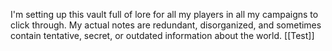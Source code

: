 I'm setting up this vault full of lore for all my players in all my campaigns to click through. My actual notes are redundant, disorganized, and sometimes contain tentative, secret, or outdated information about the world.
[[Test]]
